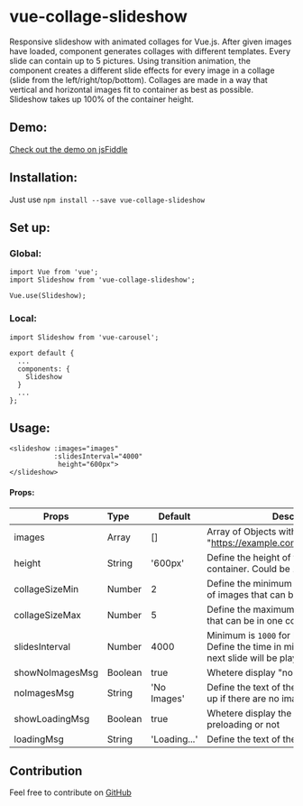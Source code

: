 # vue-collage-slideshow
Responsive slideshow with animated collages for Vue.js.
After given images have loaded, component generates collages with different templates.
Every slide can contain up to 5 pictures.
Using transition animation, the component creates a different slide effects for every image in a collage (slide from the left/right/top/bottom).
Collages are made in a way that vertical and horizontal images fit to container as best as possible.
Slideshow takes up 100% of the container height.
## Demo:
[Check out the demo on jsFiddle](https://jsfiddle.net/dmykhailova/xwgasdt7/show/)
## Installation:
Just use `npm install --save vue-collage-slideshow`
## Set up:
### Global:
```
import Vue from 'vue';
import Slideshow from 'vue-collage-slideshow';

Vue.use(Slideshow);
```
### Local:
```
import Slideshow from 'vue-carousel';

export default {
  ...
  components: {
    Slideshow
  }
  ...
};
```

## Usage:
```
<slideshow :images="images" 
           :slidesInterval="4000"
            height="600px">
</slideshow>
```
#### Props:

| Props               | Type      | Default                                         | Description  |
| --------------------|:----------| ------------------------------------------------|--------------|
| images              | Array     | []                                              | Array of Objects with a structure: {image: "https://example.com/images/picture.jpg"} |
| height              | String    | '600px'                                         | Define the height of the slideshow container. Could be 100% etc  |
| collageSizeMin      | Number    |  2                                              | Define the minimum collage size (number of images that can be in one collage) |
| collageSizeMax      | Number    |  5                                              | Define the maximum number of images that can be in one collage |
| slidesInterval      | Number    | 4000                                            | Minimum is `1000` for better experience. Define the time in miliseconds before the next slide will be played |
| showNoImagesMsg     | Boolean   | true                                            | Whetere display "no images" text or not |
| noImagesMsg         | String    | 'No Images'                                     | Define the text of the message that shows up if there are no images |
| showLoadingMsg      | Boolean   | true                                            | Whetere display the loader for images preloading or not |
| loadingMsg          | String    | 'Loading...'                                    | Define the text of the preloader message |

## Contribution
Feel free to contribute on [GitHub](https://github.com/edicasoft/vue-collage-slideshow)
